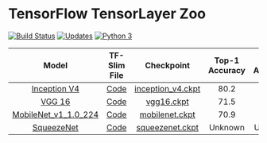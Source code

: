 # TensorFlow TensorLayer Zoo

[![Build Status](https://travis-ci.org/DEKHTIARJonathan/TensorFlow-TensorLayer-Zoo.svg?branch=master)](https://travis-ci.org/DEKHTIARJonathan/TensorFlow-TensorLayer-Zoo)
[![Updates](https://pyup.io/repos/github/DEKHTIARJonathan/TensorFlow-TensorLayer-Zoo/shield.svg)](https://pyup.io/repos/github/DEKHTIARJonathan/TensorFlow-TensorLayer-Zoo/)
[![Python 3](https://pyup.io/repos/github/DEKHTIARJonathan/TensorFlow-TensorLayer-Zoo/python-3-shield.svg)](https://pyup.io/repos/github/DEKHTIARJonathan/TensorFlow-TensorLayer-Zoo/)


Model | TF-Slim File | Checkpoint | Top-1 Accuracy| Top-5 Accuracy |
:----:|:------------:|:----------:|:-------:|:--------:|
[Inception V4](http://arxiv.org/abs/1602.07261)|[Code](https://github.com/DEKHTIARJonathan/TensorFlow-TensorLayer-Zoo/blob/master/models/inceptionV4.py)|[inception_v4.ckpt](https://github.com/DEKHTIARJonathan/TensorFlow-TensorLayer-Zoo/raw/master/weights/inception_v4.ckpt)|80.2|95.2|
[VGG 16](http://arxiv.org/abs/1409.1556)|[Code](https://github.com/DEKHTIARJonathan/TensorFlow-TensorLayer-Zoo/blob/master/models/vgg16.py)|[vgg16.ckpt](https://github.com/DEKHTIARJonathan/TensorFlow-TensorLayer-Zoo/raw/master/weights/vgg16.ckpt)|71.5|89.8|
[MobileNet_v1_1.0_224](https://arxiv.org/abs/1704.04861)|[Code](https://github.com/DEKHTIARJonathan/TensorFlow-TensorLayer-Zoo/blob/master/models/mobilenet.py)|[mobilenet.ckpt](https://github.com/DEKHTIARJonathan/TensorFlow-TensorLayer-Zoo/raw/master/weights/mobilenet.ckpt)|70.9|89.9|
[SqueezeNet](https://arxiv.org/abs/1602.07360)|[Code](https://github.com/DEKHTIARJonathan/TensorFlow-TensorLayer-Zoo/blob/master/models/squeezenet.py)|[squeezenet.ckpt](https://github.com/DEKHTIARJonathan/TensorFlow-TensorLayer-Zoo/raw/master/weights/squeezenet.ckpt)|Unknown|Unknown|
